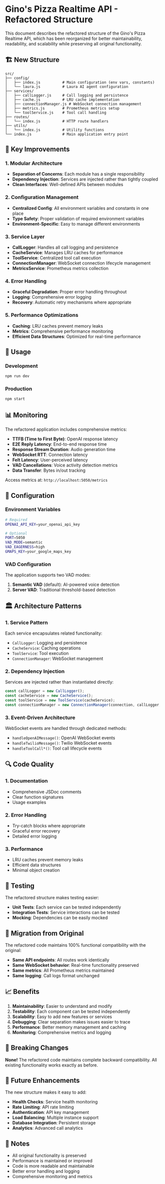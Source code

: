 # Gino's Pizza Realtime API - Refactored Structure

This document describes the refactored structure of the Gino's Pizza Realtime API, which has been reorganized for better maintainability, readability, and scalability while preserving all original functionality.

## 🏗️ New Structure

```
src/
├── config/
│   ├── index.js          # Main configuration (env vars, constants)
│   └── laura.js          # Laura AI agent configuration
├── services/
│   ├── callLogger.js     # Call logging and persistence
│   ├── cache.js          # LRU cache implementation
│   ├── connectionManager.js # WebSocket connection management
│   ├── metrics.js        # Prometheus metrics setup
│   └── toolService.js    # Tool call handling
├── routes/
│   └── index.js          # HTTP route handlers
├── utils/
│   └── index.js          # Utility functions
└── index.js              # Main application entry point
```

## 🔧 Key Improvements

### 1. **Modular Architecture**
- **Separation of Concerns**: Each module has a single responsibility
- **Dependency Injection**: Services are injected rather than tightly coupled
- **Clean Interfaces**: Well-defined APIs between modules

### 2. **Configuration Management**
- **Centralized Config**: All environment variables and constants in one place
- **Type Safety**: Proper validation of required environment variables
- **Environment-Specific**: Easy to manage different environments

### 3. **Service Layer**
- **CallLogger**: Handles all call logging and persistence
- **CacheService**: Manages LRU caches for performance
- **ToolService**: Centralized tool call execution
- **ConnectionManager**: WebSocket connection lifecycle management
- **MetricsService**: Prometheus metrics collection

### 4. **Error Handling**
- **Graceful Degradation**: Proper error handling throughout
- **Logging**: Comprehensive error logging
- **Recovery**: Automatic retry mechanisms where appropriate

### 5. **Performance Optimizations**
- **Caching**: LRU caches prevent memory leaks
- **Metrics**: Comprehensive performance monitoring
- **Efficient Data Structures**: Optimized for real-time performance

## 🚀 Usage

### Development
```bash
npm run dev
```

### Production
```bash
npm start
```

## 📊 Monitoring

The refactored application includes comprehensive metrics:

- **TTFB (Time to First Byte)**: OpenAI response latency
- **E2E Reply Latency**: End-to-end response time
- **Response Stream Duration**: Audio generation time
- **WebSocket RTT**: Connection latency
- **Felt Latency**: User-perceived latency
- **VAD Cancellations**: Voice activity detection metrics
- **Data Transfer**: Bytes in/out tracking

Access metrics at: `http://localhost:5050/metrics`

## 🔧 Configuration

### Environment Variables

```bash
# Required
OPENAI_API_KEY=your_openai_api_key

# Optional
PORT=5050
VAD_MODE=semantic
VAD_EAGERNESS=high
GMAPS_KEY=your_google_maps_key
```

### VAD Configuration

The application supports two VAD modes:

1. **Semantic VAD** (default): AI-powered voice detection
2. **Server VAD**: Traditional threshold-based detection

## 🏛️ Architecture Patterns

### 1. **Service Pattern**
Each service encapsulates related functionality:
- `CallLogger`: Logging and persistence
- `CacheService`: Caching operations
- `ToolService`: Tool execution
- `ConnectionManager`: WebSocket management

### 2. **Dependency Injection**
Services are injected rather than instantiated directly:
```javascript
const callLogger = new CallLogger();
const cacheService = new CacheService();
const toolService = new ToolService(cacheService);
const connectionManager = new ConnectionManager(connection, callLogger, toolService);
```

### 3. **Event-Driven Architecture**
WebSocket events are handled through dedicated methods:
- `handleOpenAIMessage()`: OpenAI WebSocket events
- `handleTwilioMessage()`: Twilio WebSocket events
- `handleToolCall*()`: Tool call lifecycle events

## 🔍 Code Quality

### 1. **Documentation**
- Comprehensive JSDoc comments
- Clear function signatures
- Usage examples

### 2. **Error Handling**
- Try-catch blocks where appropriate
- Graceful error recovery
- Detailed error logging

### 3. **Performance**
- LRU caches prevent memory leaks
- Efficient data structures
- Minimal object creation

## 🧪 Testing

The refactored structure makes testing easier:

- **Unit Tests**: Each service can be tested independently
- **Integration Tests**: Service interactions can be tested
- **Mocking**: Dependencies can be easily mocked

## 🔄 Migration from Original

The refactored code maintains 100% functional compatibility with the original:

- **Same API endpoints**: All routes work identically
- **Same WebSocket behavior**: Real-time functionality preserved
- **Same metrics**: All Prometheus metrics maintained
- **Same logging**: Call logs format unchanged

## 📈 Benefits

1. **Maintainability**: Easier to understand and modify
2. **Testability**: Each component can be tested independently
3. **Scalability**: Easy to add new features or services
4. **Debugging**: Clear separation makes issues easier to trace
5. **Performance**: Better memory management and caching
6. **Monitoring**: Comprehensive metrics and logging

## 🚨 Breaking Changes

**None!** The refactored code maintains complete backward compatibility. All existing functionality works exactly as before.

## 🔮 Future Enhancements

The new structure makes it easy to add:

- **Health Checks**: Service health monitoring
- **Rate Limiting**: API rate limiting
- **Authentication**: API key management
- **Load Balancing**: Multiple instance support
- **Database Integration**: Persistent storage
- **Analytics**: Advanced call analytics

## 📝 Notes

- All original functionality is preserved
- Performance is maintained or improved
- Code is more readable and maintainable
- Better error handling and logging
- Comprehensive monitoring and metrics
